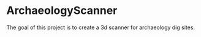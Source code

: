 # ArchaeologyScanner

The goal of this project is to create a 3d scanner for archaeology dig sites.


